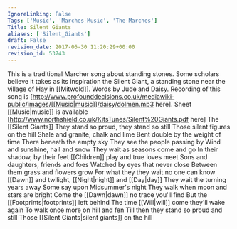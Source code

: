 ```yaml
---
IgnoreLinking: False
Tags: ['Music', 'Marches-Music', 'The-Marches']
Title: Silent Giants
aliases: ['Silent_Giants']
draft: False
revision_date: 2017-06-30 11:20:29+00:00
revision_id: 53743
---
```


This is a traditional Marcher song about standing stones. Some scholars believe it takes as its inspiration the Silent Giant, a standing stone near the village of Hay in [[Mitwold]].
Words by Jude and Daisy. Recording of this song is [http://www.profounddecisions.co.uk/mediawiki-public/images/[[Music|music]]/daisy/dolmen.mp3 here].
Sheet [[Music|music]] is available [http://www.northshield.co.uk/KitsTunes/Silent%20Giants.pdf here]
The [[Silent Giants]]
They stand so proud, they stand so still
Those silent figures on the hill
Shale and granite, chalk and lime
Bent double by the weight of time
There beneath the empty sky
They see the people passing by
Wind and sunshine, hail and snow
They wait as seasons come and go
In their shadow, by their feet
[[Children]] play and true loves meet
Sons and daughters, friends and foes
Watched by eyes that never close
Between them grass and flowers grow
For what they they wait no one can know
[[Dawn]] and twilight, [[Night|night]] and [[Day|day]]
They wait the turning years away
Some say upon Midsummer's night
They walk when moon and stars are bright
Come the [[Dawn|dawn]] no trace you'll find
But the [[Footprints|footprints]] left behind
The time [[Will|will]] come they'll wake again
To walk once more on hill and fen
Till then they stand so proud and still
Those [[Silent Giants|silent giants]] on the hill